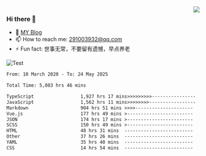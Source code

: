 <img align='right' src='https://github-readme-stats.vercel.app/api?username=niaogege&show_icons=true&theme=radical'/>

### Hi there 👋

- 🌱 [MY Blog](https://bythewayer.com/)
- 📫 How to reach me: 291003932@qq.com
- ⚡ Fun fact:  世事无常，不要留有遗憾，早点养老

![Test](https://github-readme-stats.vercel.app/api/top-langs/?username=niaogege&layout=compact)

<!--START_SECTION:waka-->

```txt
From: 10 March 2020 - To: 24 May 2025

Total Time: 5,083 hrs 46 mins

TypeScript                 1,927 hrs 17 mins>>>>>>>>>----------------   37.91 %
JavaScript                 1,562 hrs 11 mins>>>>>>>>-----------------   30.73 %
Markdown                   904 hrs 51 mins >>>>---------------------   17.80 %
Vue.js                     177 hrs 49 mins >------------------------   03.50 %
JSON                       174 hrs 17 mins >------------------------   03.43 %
SCSS                       150 hrs 49 mins >------------------------   02.97 %
HTML                       48 hrs 31 mins  -------------------------   00.95 %
Other                      37 hrs 26 mins  -------------------------   00.74 %
YAML                       35 hrs 40 mins  -------------------------   00.70 %
CSS                        14 hrs 54 mins  -------------------------   00.29 %
```

<!--END_SECTION:waka-->
